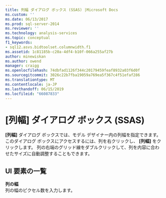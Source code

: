```yaml
---
title: 列幅 ダイアログ ボックス (SSAS) |Microsoft Docs
ms.custom: ''
ms.date: 06/13/2017
ms.prod: sql-server-2014
ms.reviewer: ''
ms.technology: analysis-services
ms.topic: conceptual
f1_keywords:
- sql12.asvs.bidtoolset.columnwidth.f1
ms.assetid: 1c81185b-c20a-4df4-b10f-066a255af27b
author: minewiskan
ms.author: owend
manager: craigg
ms.openlocfilehash: 74dbfad1126f344c20179459feaf8932a03f6d0f
ms.sourcegitcommit: 3026c22b7fba19059a769ea5f367c4f51efaf286
ms.translationtype: MT
ms.contentlocale: ja-JP
ms.lasthandoff: 06/15/2019
ms.locfileid: "66087833"
---
```

# <a name="column-width-dialog-box-ssas"></a>[列幅] ダイアログ ボックス (SSAS)
  **[列幅]** ダイアログ ボックスでは、モデル デザイナー内の列幅を指定できます。 このダイアログ ボックスにアクセスするには、列を右クリックし、 **[列幅]** をクリックします。 列の右端のグリッド線をダブルクリックして、列を内容に合わせたサイズに自動調整することもできます。  
  
## <a name="uielement-list"></a>UI 要素の一覧  
 **列の幅**  
 列の幅のピクセル数を入力します。  
  
  
